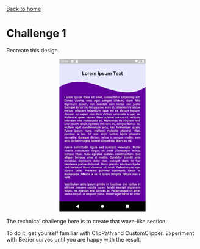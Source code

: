 [Back to home](../../README.md)


# Challenge 1

Recreate this design.
<div align="center">

[<img src="images/challenge_1_large_thumbnail.jpg" height="400">](ZOOM.md)

</div>




The technical challenge here is to create that wave-like section. 

To do it, get yourself familiar with ClipPath and CustomClipper. Experiment with Bezier curves until you are happy with the result.
